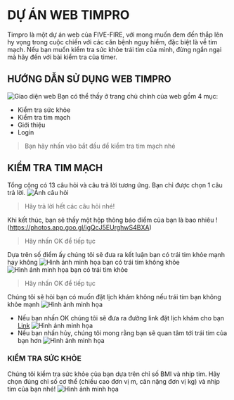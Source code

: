 # DỰ ÁN WEB TIMPRO

Timpro là một dự án web của FIVE-FIRE, với mong muốn đem đến thắp lên hy vọng trong cuộc chiến với các căn bệnh nguy hiểm, đặc biệt là về tim mạch.
Nếu bạn muốn kiểm tra sức khỏe trái tim của mình, đừng ngần ngại mà hãy đến với bài kiểm tra của timer.

## HƯỚNG DẪN SỬ DỤNG WEB TIMPRO

![Giao diện web](https://lh3.googleusercontent.com/pw/AM-JKLUtygYQuiLl2pt7VzxVhRy8tPjSBhoWimiXzdLVi45swBfA1wpw81KkrPys8YYk2NBT7u4i5dZVqekFIlA__A24ZpOp5RAx0BgribvKJM0N4yzL2xDcAKZuYcBfIqDg-UQslhFkPrX2hzqPrm9scG8=w454-h128-no?authuser=0)
Bạn có thể thấy ở trang chủ chính của web gồm 4 mục:
- Kiểm tra sức khỏe
- Kiểm tra tim mạch
- Giới thiệu
- Login
> Bạn hãy nhấn vào bắt đầu để kiểm tra tim mạch nhé

## KIỂM TRA TIM MẠCH

Tổng cộng có 13 câu hỏi và câu trả lời tương ứng. Bạn chỉ được chọn 1 câu trả lời.
![Ảnh câu hỏi](https://photos.app.goo.gl/svYBhJ5p2GaAkK3D8)
> Hãy trả lời hết các câu hỏi nhé!

Khi kết thúc, bạn sẽ thấy một hộp thông báo điểm của bạn là bao nhiêu
!(https://photos.app.goo.gl/igQcJ5EUrghwS4BXA)
> Hãy nhấn OK để tiếp tục

Dựa trên số điểm ấy chúng tôi sẽ đưa ra kết luận bạn có trái tim khỏe mạnh hay không
![Hình ảnh minh họa bạn có trái tim không khỏe](https://photos.app.goo.gl/bZWae3ocyYDGx5gK6)
![Hình ảnh minh họa bạn có trái tim khỏe](https://photos.app.goo.gl/WnHRgqU3xYbVue6cA)
> Hãy nhấn OK để tiếp tục

Chúng tôi sẽ hỏi bạn có muốn đặt lịch khám không nếu trái tim bạn không khỏe mạnh 
![Hình ảnh minh họa](https://photos.app.goo.gl/Cd7fVL6D5xD8jqgM9)
- Nếu bạn nhấn OK chúng tôi sẽ đưa ra đường link đặt lịch khám cho bạn 
[Link](http://benhvientimhanoi.vn/huong-dan-kham-benh/dang-ky-kham-benh)
![Hình ảnh minh họa](https://photos.app.goo.gl/9J4YkGxiBMLLc2ji8)
- Nếu bạn nhấn hủy, chúng tôi mong rằng bạn sẽ quan tâm tới trái tim của bạn hơn
![Hình ảnh minh họa](https://photos.app.goo.gl/BfyMLgWkH6AYgcs67)

### KIỂM TRA SỨC KHỎE

Chúng tôi kiểm tra sức khỏe của bạn dựa trên chỉ số BMI và nhịp tim.
Hãy chọn đúng chỉ số cơ thể (chiều cao đơn vị m, cân nặng đơn vị kg) và nhịp tim của bạn nhé!
![Hình ảnh minh họa](https://photos.app.goo.gl/i291Jjwzeh6ZDscw7)

